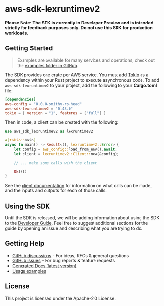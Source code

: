 # aws-sdk-lexruntimev2

**Please Note: The SDK is currently in Developer Preview and is intended strictly for
feedback purposes only. Do not use this SDK for production workloads.**



## Getting Started

> Examples are available for many services and operations, check out the
> [examples folder in GitHub](https://github.com/awslabs/aws-sdk-rust/tree/main/examples).

The SDK provides one crate per AWS service. You must add [Tokio](https://crates.io/crates/tokio)
as a dependency within your Rust project to execute asynchronous code. To add `aws-sdk-lexruntimev2` to
your project, add the following to your **Cargo.toml** file:

```toml
[dependencies]
aws-config = "0.0.0-smithy-rs-head"
aws-sdk-lexruntimev2 = "0.43.0"
tokio = { version = "1", features = ["full"] }
```

Then in code, a client can be created with the following:

```rust
use aws_sdk_lexruntimev2 as lexruntimev2;

#[tokio::main]
async fn main() -> Result<(), lexruntimev2::Error> {
    let config = aws_config::load_from_env().await;
    let client = lexruntimev2::Client::new(&config);

    // ... make some calls with the client

    Ok(())
}
```

See the [client documentation](https://docs.rs/aws-sdk-lexruntimev2/latest/aws_sdk_lexruntimev2/client/struct.Client.html)
for information on what calls can be made, and the inputs and outputs for each of those calls.

## Using the SDK

Until the SDK is released, we will be adding information about using the SDK to the
[Developer Guide](https://docs.aws.amazon.com/sdk-for-rust/latest/dg/welcome.html). Feel free to suggest
additional sections for the guide by opening an issue and describing what you are trying to do.

## Getting Help

* [GitHub discussions](https://github.com/awslabs/aws-sdk-rust/discussions) - For ideas, RFCs & general questions
* [GitHub issues](https://github.com/awslabs/aws-sdk-rust/issues/new/choose) – For bug reports & feature requests
* [Generated Docs (latest version)](https://awslabs.github.io/aws-sdk-rust/)
* [Usage examples](https://github.com/awslabs/aws-sdk-rust/tree/main/examples)

## License

This project is licensed under the Apache-2.0 License.

